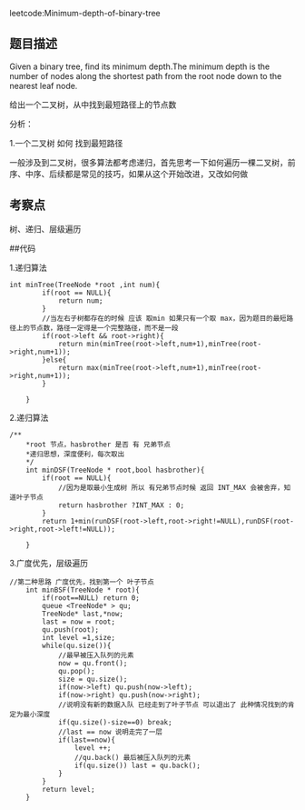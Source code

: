 leetcode:Minimum-depth-of-binary-tree

## 题目描述

Given a binary tree, find its minimum depth.The minimum depth is the number of nodes along the shortest path from the root node down to the nearest leaf node.

给出一个二叉树，从中找到最短路径上的节点数

分析：

1.一个二叉树 如何 找到最短路径

一般涉及到二叉树，很多算法都考虑递归，首先思考一下如何遍历一棵二叉树，前序、中序、后续都是常见的技巧，如果从这个开始改进，又改如何做

## 考察点

树、递归、层级遍历

##代码

1.递归算法

```
int minTree(TreeNode *root ,int num){
        if(root == NULL){
            return num;
        }
        //当左右子树都存在的时候 应该 取min 如果只有一个取 max，因为题目的最短路径上的节点数，路径一定得是一个完整路径，而不是一段
        if(root->left && root->right){
            return min(minTree(root->left,num+1),minTree(root->right,num+1));
        }else{
            return max(minTree(root->left,num+1),minTree(root->right,num+1));
        }
        
    }
```

2.递归算法

```
/**
    *root 节点，hasbrother 是否 有 兄弟节点
    *递归思想，深度便利，每次取出
    */
    int minDSF(TreeNode * root,bool hasbrother){
        if(root == NULL){
            //因为是取最小生成树 所以 有兄弟节点时候 返回 INT_MAX 会被舍弃，知道叶子节点
            return hasbrother ?INT_MAX : 0;
        }
        return 1+min(runDSF(root->left,root->right!=NULL),runDSF(root->right,root->left!=NULL));
        
    }
```

3.广度优先，层级遍历

```
//第二种思路 广度优先，找到第一个 叶子节点
    int minBSF(TreeNode * root){
        if(root==NULL) return 0;
        queue <TreeNode* > qu;
        TreeNode* last,*now;
        last = now = root;
        qu.push(root);
        int level =1,size;
        while(qu.size()){
            //最早被压入队列的元素
            now = qu.front();
            qu.pop();
            size = qu.size();
            if(now->left) qu.push(now->left);
            if(now->right) qu.push(now->right);
            //说明没有新的数据入队 已经走到了叶子节点 可以退出了 此种情况找到的肯定为最小深度
            if(qu.size()-size==0) break;
            //last == now 说明走完了一层
            if(last==now){
                level ++;
                //qu.back() 最后被压入队列的元素
                if(qu.size()) last = qu.back();
            }
        }
        return level;
    }
```



